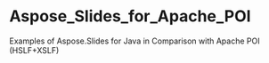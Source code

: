 Aspose_Slides_for_Apache_POI
============================

Examples of Aspose.Slides for Java in Comparison with Apache POI (HSLF+XSLF)
